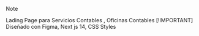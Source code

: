 >[!NOTE]
>Lading Page para Servicios Contables , Oficinas Contables
>[!IMPORTANT]
>Diseñado con Figma, Next js 14, CSS Styles
